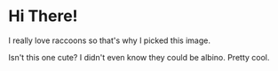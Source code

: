 # Hi There!

I really love raccoons so that's why I picked this image. 

Isn't this one cute? I didn't even know they could be albino.
Pretty cool.
